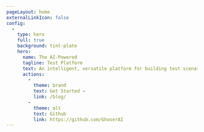 ```yaml
---
pageLayout: home
externalLinkIcon: false
config:
  -
    type: hero
    full: true
    background: tint-plate
    hero:
      name: The AI-Powered
      tagline: Test Platform
      text: An intelligent, versatile platform for building test scenarios
      actions:
        -
          theme: brand
          text: Get Started →
          link: /blog/
        -
          theme: alt
          text: Github
          link: https://github.com/GhoserAI
---
```

